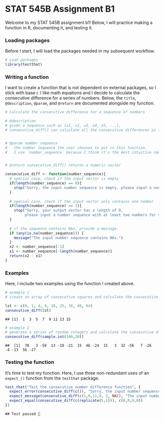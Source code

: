 STAT 545B Assignment B1
================

Welcome to my STAT 545B assignment b1! Below, I will practice making a
function in R, documenting it, and testing it.

### Loading packages

Before I start, I will load the packages needed in my subsequent
workflow.

``` r
# Load packages
library(testthat)
```

### Writing a function

I want to create a function that is not dependent on external packages,
so I stick with base r. I like math equations and I decide to calculate
the consecutive difference for a series of numbers. Below, the `title`,
`@description`, `@param`, and `@return` are documented alongside my
function.

``` r
# Calculate the consecutive difference for a sequence of numbers

# @description
# given a sequence such as (x1, x2, x3, x4, x5, ...), 
# consecutive_diff() can calculate all the consecutive differences as {(x2-x1), (x3-x2), (x4-x3), ...}


# @param number_sequence 
#   the number sequence the user chooses to put in this function. 
#   I use `number_sequence` because I think it's the most intuitive name.


# @return consecutive_diff() returns a numeric vector

consecutive_diff <- function(number_sequence){
  # special case, check if the input vector is empty 
  if(length(number_sequence) == 0){
    stop("Sorry, the input number sequence is empty, please input a non-empty number sequence!")
  }
  
  # special case, check if the input vector only contains one number
  if(length(number_sequence) == 1){
    stop("Sorry, your output vector has a length of 0, 
         please input a number sequence with at least two numbers for the function to work properly:)")
  }
  
  # if the sequence contains NAs, provide a message.
  if (any(is.na(number_sequence))) {
    message("The input number sequence contains NAs.")
  }
  x2 <- number_sequence[-1]
  x1 <- number_sequence[-length(number_sequence)]
  return(x2 - x1)
}
```

### Examples

Here, I include two examples using the function I created above.

``` r
# example 1
# create an array of consecutive squares and calculate the consecutive differences  

lst <- c(0, 1, 4, 9, 16, 25, 36, 49, 64)
consecutive_diff(lst)
```

    ## [1]  1  3  5  7  9 11 13 15

``` r
# example 2 
# generate a series of random integers and calculate the consecutive difference
consecutive_diff(sample.int(100,20))
```

    ##  [1]  78   3 -59  13 -18 -21  15  46 -24  15   3  32 -56   7 -26  -4 -13  56 -27

### Testing the function

It’s time to test my function. Here, I use three non-redundant uses of
an `expect_()` function from the `testthat` package.

``` r
test_that("Test the consecutive number difference function", {
  expect_error(consecutive_diff(c()), "Sorry, the input number sequence is empty, please input a non-empty number sequence!")
  expect_message(consecutive_diff(c(1,6,11,9, 2, NA)), "The input number sequence contains NAs.")
  expect_equal(consecutive_diff(c(replicate(5,1))), c(0,0,0,0))
})
```

    ## Test passed 🎊
